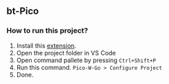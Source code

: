 ## bt-Pico

### How to run this project?

1. Install this [extension](https://marketplace.visualstudio.com/items?itemName=paulober.pico-w-go).
2. Open the project folder in VS Code
3. Open command pallete by pressing `Ctrl+Shift+P`
4. Run this command. `Pico-W-Go > Configure Project`
5. Done.
